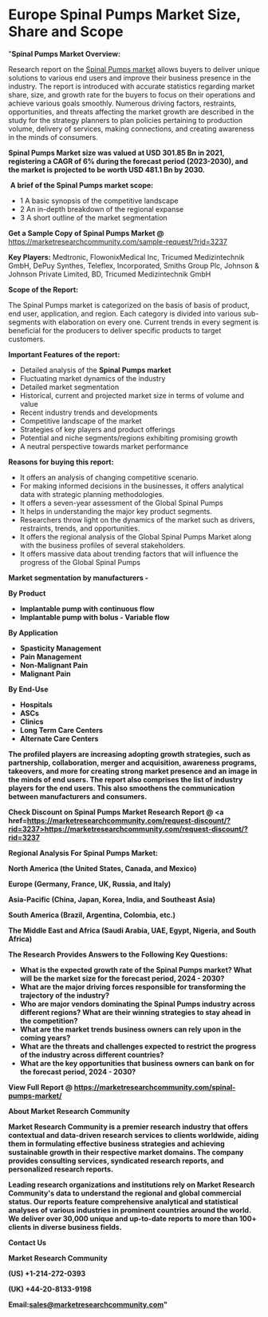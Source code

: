 # Europe Spinal Pumps Market Size, Share and Scope
"<strong>Spinal Pumps Market Overview:</strong>

Research report on the <a href=https://marketresearchcommunity.com/spinal-pumps-market/>Spinal Pumps market</a> allows buyers to deliver unique solutions to various end users and improve their business presence in the industry. The report is introduced with accurate statistics regarding market share, size, and growth rate for the buyers to focus on their operations and achieve various goals smoothly. Numerous driving factors, restraints, opportunities, and threats affecting the market growth are described in the study for the strategy planners to plan policies pertaining to production volume, delivery of services, making connections, and creating awareness in the minds of consumers.

<strong>Spinal Pumps Market size was valued at USD 301.85 Bn in 2021, registering a CAGR of 6% during the forecast period (2023-2030), and the market is projected to be worth USD 481.1 Bn by 2030.</strong>

 <Strong>A brief of the Spinal Pumps market scope:</Strong>
<ul>
 <li>1  A basic synopsis of the competitive landscape</li>
 <li>2  An in-depth breakdown of the regional expanse</li>
 <li>3  A short outline of the market segmentation</li>
</ul>
<strong>Get a Sample Copy of Spinal Pumps Market @ </b></strong><a href=https://marketresearchcommunity.com/sample-request/?rid=3237><u>https://marketresearchcommunity.com/sample-request/?rid=3237</u></a>

<strong>Key Players:</strong> 
Medtronic, FlowonixMedical Inc, Tricumed Medizintechnik GmbH, DePuy Synthes, Teleflex, Incorporated, Smiths Group Plc, Johnson &amp; Johnson Private Limited, BD, Tricumed Medizintechnik GmbH

<strong>Scope of the Report:</strong>

The Spinal Pumps market is categorized on the basis of basis of product, end user, application, and region. Each category is divided into various sub-segments with elaboration on every one. Current trends in every segment is beneficial for the producers to deliver specific products to target customers.

<strong><b>Important Features of the report:</b></strong>
<ul>
  <li>Detailed analysis of the <strong><b>Spinal Pumps </b></strong><strong><b>market</b></strong></li>
  <li>Fluctuating market dynamics of the industry</li>
  <li>Detailed market segmentation</li>
  <li>Historical, current and projected market size in terms of volume and value</li>
  <li>Recent industry trends and developments</li>
  <li>Competitive landscape of the market</li>
  <li>Strategies of key players and product offerings</li>
  <li>Potential and niche segments/regions exhibiting promising growth</li>
  <li>A neutral perspective towards market performance</li>
</ul>
<strong><b>Reasons for buying this report:</b></strong>
<ul>
  <li>It offers an analysis of changing competitive scenario.</li>
  <li>For making informed decisions in the businesses, it offers analytical data with strategic planning methodologies.</li>
  <li>It offers a seven-year assessment of the Global Spinal Pumps</li>
  <li>It helps in understanding the major key product segments.</li>
  <li>Researchers throw light on the dynamics of the market such as drivers, restraints, trends, and opportunities.</li>
  <li>It offers the regional analysis of the Global Spinal Pumps Market along with the business profiles of several stakeholders.</li>
  <li>It offers massive data about trending factors that will influence the progress of the Global Spinal Pumps</li>
</ul>

<strong>Market segmentation by manufacturers -</strong>


<strong><strong>By Product</strong></h4>
<ul>
 	<li>Implantable pump with continuous flow</li>
 	<li>Implantable pump with bolus - Variable flow</li>
</ul>
<strong><strong>By Application</strong></h4>
<ul>
 	<li>Spasticity Management</li>
 	<li>Pain Management</li>
 	<li>Non-Malignant Pain</li>
 	<li>Malignant Pain</li>
</ul>
<strong><strong>By End-Use</strong></h4>
<ul>
 	<li>Hospitals</li>
 	<li>ASCs</li>
 	<li>Clinics</li>
 	<li>Long Term Care Centers</li>
 	<li>Alternate Care Centers</li>
</ul>

The profiled players are increasing adopting growth strategies, such as partnership, collaboration, merger and acquisition, awareness programs, takeovers, and more for creating strong market presence and an image in the minds of end users. The report also comprises the list of industry players for the end users. This also smoothens the communication between manufacturers and consumers.

<strong><b>Check Discount on Spinal Pumps Market Research Report @ </b></strong><a href=https://marketresearchcommunity.com/request-discount/?rid=3237><u>https://marketresearchcommunity.com/request-discount/?rid=3237</u></a>

<strong>Regional Analysis For Spinal Pumps Market:</strong>

<strong>North America</strong> (the United States, Canada, and Mexico)

<strong>Europe</strong> (Germany, France, UK, Russia, and Italy)

<strong>Asia-Pacific</strong> (China, Japan, Korea, India, and Southeast Asia)

<strong>South America</strong> (Brazil, Argentina, Colombia, etc.)

<strong>The Middle East and Africa</strong> (Saudi Arabia, UAE, Egypt, Nigeria, and South Africa)

<strong>The Research Provides Answers to the Following Key Questions:</strong>
<ul>
 	<li>What is the expected growth rate of the Spinal Pumps market? What will be the market size for the forecast period, 2024 - 2030?</li>
 	<li>What are the major driving forces responsible for transforming the trajectory of the industry?</li>
 	<li>Who are major vendors dominating the Spinal Pumps industry across different regions? What are their winning strategies to stay ahead in the competition?</li>
 	<li>What are the market trends business owners can rely upon in the coming years?</li>
 	<li>What are the threats and challenges expected to restrict the progress of the industry across different countries?</li>
 	<li>What are the key opportunities that business owners can bank on for the forecast period, 2024 - 2030?</li>
</ul>

<strong>View Full Report @</strong> <a href=https://marketresearchcommunity.com/spinal-pumps-market/>https://marketresearchcommunity.com/spinal-pumps-market/</a>

<strong>About Market Research Community</strong>

Market Research Community is a premier research industry that offers contextual and data-driven research services to clients worldwide, aiding them in formulating effective business strategies and achieving sustainable growth in their respective market domains. The company provides consulting services, syndicated research reports, and personalized research reports.

Leading research organizations and institutions rely on Market Research Community's data to understand the regional and global commercial status. Our reports feature comprehensive analytical and statistical analyses of various industries in prominent countries around the world. We deliver over 30,000 unique and up-to-date reports to more than 100+ clients in diverse business fields.

<strong>Contact Us</strong>

<strong>Market Research Community</strong>

(US) +1-214-272-0393

(UK) +44-20-8133-9198

<strong>Email:</strong>sales@marketresearchcommunity.com"
